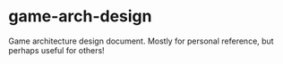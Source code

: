 # game-arch-design
Game architecture design document. Mostly for personal reference, but perhaps useful for others!
